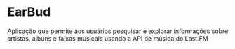 # EarBud

Aplicação que permite aos usuários pesquisar e explorar informações sobre artistas, álbuns e faixas musicais usando a API de música do Last.FM
